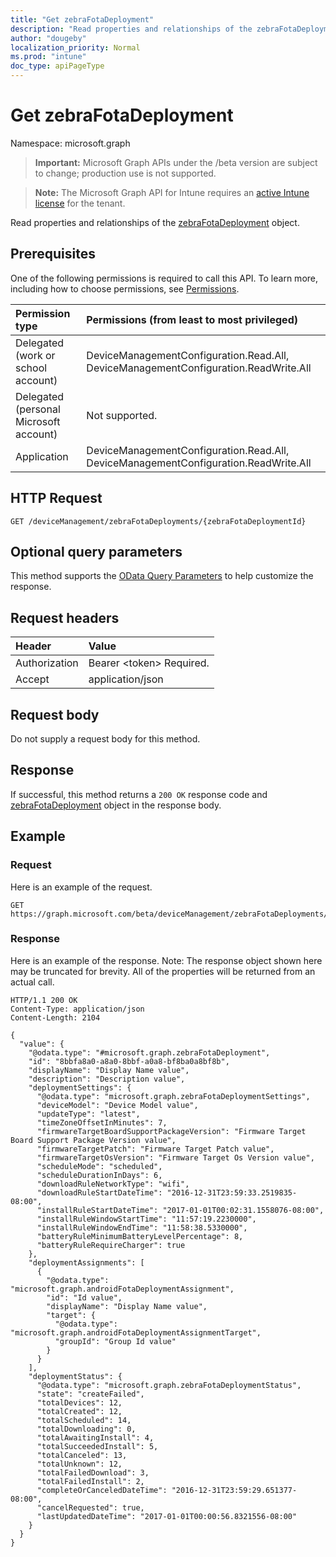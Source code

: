 ```yaml
---
title: "Get zebraFotaDeployment"
description: "Read properties and relationships of the zebraFotaDeployment object."
author: "dougeby"
localization_priority: Normal
ms.prod: "intune"
doc_type: apiPageType
---
```


# Get zebraFotaDeployment

Namespace: microsoft.graph

> **Important:** Microsoft Graph APIs under the /beta version are subject to change; production use is not supported.

> **Note:** The Microsoft Graph API for Intune requires an [active Intune license](https://go.microsoft.com/fwlink/?linkid=839381) for the tenant.

Read properties and relationships of the [zebraFotaDeployment](../resources/intune-androidfotaservice-zebrafotadeployment.md) object.

## Prerequisites
One of the following permissions is required to call this API. To learn more, including how to choose permissions, see [Permissions](/graph/permissions-reference).

|Permission type|Permissions (from least to most privileged)|
|:---|:---|
|Delegated (work or school account)|DeviceManagementConfiguration.Read.All, DeviceManagementConfiguration.ReadWrite.All|
|Delegated (personal Microsoft account)|Not supported.|
|Application|DeviceManagementConfiguration.Read.All, DeviceManagementConfiguration.ReadWrite.All|

## HTTP Request
<!-- {
  "blockType": "ignored"
}
-->
``` http
GET /deviceManagement/zebraFotaDeployments/{zebraFotaDeploymentId}
```

## Optional query parameters
This method supports the [OData Query Parameters](/graph/query-parameters) to help customize the response.

## Request headers
|Header|Value|
|:---|:---|
|Authorization|Bearer &lt;token&gt; Required.|
|Accept|application/json|

## Request body
Do not supply a request body for this method.

## Response
If successful, this method returns a `200 OK` response code and [zebraFotaDeployment](../resources/intune-androidfotaservice-zebrafotadeployment.md) object in the response body.

## Example

### Request
Here is an example of the request.
``` http
GET https://graph.microsoft.com/beta/deviceManagement/zebraFotaDeployments/{zebraFotaDeploymentId}
```

### Response
Here is an example of the response. Note: The response object shown here may be truncated for brevity. All of the properties will be returned from an actual call.
``` http
HTTP/1.1 200 OK
Content-Type: application/json
Content-Length: 2104

{
  "value": {
    "@odata.type": "#microsoft.graph.zebraFotaDeployment",
    "id": "8bbfa8a0-a8a0-8bbf-a0a8-bf8ba0a8bf8b",
    "displayName": "Display Name value",
    "description": "Description value",
    "deploymentSettings": {
      "@odata.type": "microsoft.graph.zebraFotaDeploymentSettings",
      "deviceModel": "Device Model value",
      "updateType": "latest",
      "timeZoneOffsetInMinutes": 7,
      "firmwareTargetBoardSupportPackageVersion": "Firmware Target Board Support Package Version value",
      "firmwareTargetPatch": "Firmware Target Patch value",
      "firmwareTargetOsVersion": "Firmware Target Os Version value",
      "scheduleMode": "scheduled",
      "scheduleDurationInDays": 6,
      "downloadRuleNetworkType": "wifi",
      "downloadRuleStartDateTime": "2016-12-31T23:59:33.2519835-08:00",
      "installRuleStartDateTime": "2017-01-01T00:02:31.1558076-08:00",
      "installRuleWindowStartTime": "11:57:19.2230000",
      "installRuleWindowEndTime": "11:58:38.5330000",
      "batteryRuleMinimumBatteryLevelPercentage": 8,
      "batteryRuleRequireCharger": true
    },
    "deploymentAssignments": [
      {
        "@odata.type": "microsoft.graph.androidFotaDeploymentAssignment",
        "id": "Id value",
        "displayName": "Display Name value",
        "target": {
          "@odata.type": "microsoft.graph.androidFotaDeploymentAssignmentTarget",
          "groupId": "Group Id value"
        }
      }
    ],
    "deploymentStatus": {
      "@odata.type": "microsoft.graph.zebraFotaDeploymentStatus",
      "state": "createFailed",
      "totalDevices": 12,
      "totalCreated": 12,
      "totalScheduled": 14,
      "totalDownloading": 0,
      "totalAwaitingInstall": 4,
      "totalSucceededInstall": 5,
      "totalCanceled": 13,
      "totalUnknown": 12,
      "totalFailedDownload": 3,
      "totalFailedInstall": 2,
      "completeOrCanceledDateTime": "2016-12-31T23:59:29.651377-08:00",
      "cancelRequested": true,
      "lastUpdatedDateTime": "2017-01-01T00:00:56.8321556-08:00"
    }
  }
}
```






